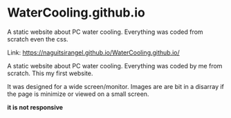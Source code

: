 # WaterCooling.github.io
A static website about PC water cooling. Everything was coded from scratch even the css. 

Link: https://naguitsirangel.github.io/WaterCooling.github.io/

A static website about PC water cooling. Everything was coded by me from scratch. This my first website. 


It was designed for a wide screen/monitor. Images are are bit in a disarray if the page is minimize or viewed on a small screen. 

**it is not responsive** 


